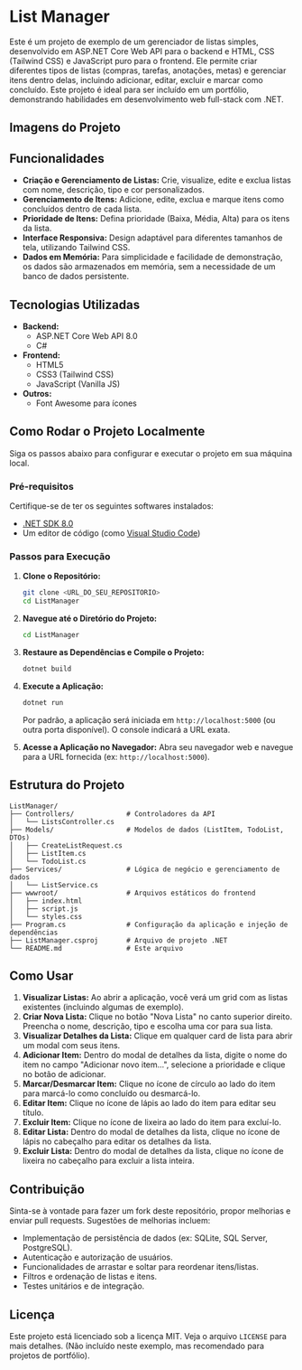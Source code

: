 # List Manager

Este é um projeto de exemplo de um gerenciador de listas simples, desenvolvido em ASP.NET Core Web API para o backend e HTML, CSS (Tailwind CSS) e JavaScript puro para o frontend. Ele permite criar diferentes tipos de listas (compras, tarefas, anotações, metas) e gerenciar itens dentro delas, incluindo adicionar, editar, excluir e marcar como concluído. Este projeto é ideal para ser incluído em um portfólio, demonstrando habilidades em desenvolvimento web full-stack com .NET.

## Imagens do Projeto



## Funcionalidades

- **Criação e Gerenciamento de Listas:** Crie, visualize, edite e exclua listas com nome, descrição, tipo e cor personalizados.
- **Gerenciamento de Itens:** Adicione, edite, exclua e marque itens como concluídos dentro de cada lista.
- **Prioridade de Itens:** Defina prioridade (Baixa, Média, Alta) para os itens da lista.
- **Interface Responsiva:** Design adaptável para diferentes tamanhos de tela, utilizando Tailwind CSS.
- **Dados em Memória:** Para simplicidade e facilidade de demonstração, os dados são armazenados em memória, sem a necessidade de um banco de dados persistente.

## Tecnologias Utilizadas

- **Backend:**
    - ASP.NET Core Web API 8.0
    - C#
- **Frontend:**
    - HTML5
    - CSS3 (Tailwind CSS)
    - JavaScript (Vanilla JS)
- **Outros:**
    - Font Awesome para ícones

## Como Rodar o Projeto Localmente

Siga os passos abaixo para configurar e executar o projeto em sua máquina local.

### Pré-requisitos

Certifique-se de ter os seguintes softwares instalados:

- [.NET SDK 8.0](https://dotnet.microsoft.com/download/dotnet/8.0)
- Um editor de código (como [Visual Studio Code](https://code.visualstudio.com/))

### Passos para Execução

1.  **Clone o Repositório:**
    ```bash
    git clone <URL_DO_SEU_REPOSITORIO>
    cd ListManager
    ```

2.  **Navegue até o Diretório do Projeto:**
    ```bash
    cd ListManager
    ```

3.  **Restaure as Dependências e Compile o Projeto:**
    ```bash
    dotnet build
    ```

4.  **Execute a Aplicação:**
    ```bash
    dotnet run
    ```
    Por padrão, a aplicação será iniciada em `http://localhost:5000` (ou outra porta disponível). O console indicará a URL exata.

5.  **Acesse a Aplicação no Navegador:**
    Abra seu navegador web e navegue para a URL fornecida (ex: `http://localhost:5000`).

## Estrutura do Projeto

```
ListManager/
├── Controllers/             # Controladores da API
│   └── ListsController.cs
├── Models/                  # Modelos de dados (ListItem, TodoList, DTOs)
│   ├── CreateListRequest.cs
│   ├── ListItem.cs
│   └── TodoList.cs
├── Services/                # Lógica de negócio e gerenciamento de dados
│   └── ListService.cs
├── wwwroot/                 # Arquivos estáticos do frontend
│   ├── index.html
│   ├── script.js
│   └── styles.css
├── Program.cs               # Configuração da aplicação e injeção de dependências
├── ListManager.csproj       # Arquivo de projeto .NET
└── README.md                # Este arquivo
```

## Como Usar

1.  **Visualizar Listas:** Ao abrir a aplicação, você verá um grid com as listas existentes (incluindo algumas de exemplo).
2.  **Criar Nova Lista:** Clique no botão "Nova Lista" no canto superior direito. Preencha o nome, descrição, tipo e escolha uma cor para sua lista.
3.  **Visualizar Detalhes da Lista:** Clique em qualquer card de lista para abrir um modal com seus itens.
4.  **Adicionar Item:** Dentro do modal de detalhes da lista, digite o nome do item no campo "Adicionar novo item...", selecione a prioridade e clique no botão de adicionar.
5.  **Marcar/Desmarcar Item:** Clique no ícone de círculo ao lado do item para marcá-lo como concluído ou desmarcá-lo.
6.  **Editar Item:** Clique no ícone de lápis ao lado do item para editar seu título.
7.  **Excluir Item:** Clique no ícone de lixeira ao lado do item para excluí-lo.
8.  **Editar Lista:** Dentro do modal de detalhes da lista, clique no ícone de lápis no cabeçalho para editar os detalhes da lista.
9.  **Excluir Lista:** Dentro do modal de detalhes da lista, clique no ícone de lixeira no cabeçalho para excluir a lista inteira.

## Contribuição

Sinta-se à vontade para fazer um fork deste repositório, propor melhorias e enviar pull requests. Sugestões de melhorias incluem:

-   Implementação de persistência de dados (ex: SQLite, SQL Server, PostgreSQL).
-   Autenticação e autorização de usuários.
-   Funcionalidades de arrastar e soltar para reordenar itens/listas.
-   Filtros e ordenação de listas e itens.
-   Testes unitários e de integração.

## Licença

Este projeto está licenciado sob a licença MIT. Veja o arquivo `LICENSE` para mais detalhes. (Não incluído neste exemplo, mas recomendado para projetos de portfólio).



